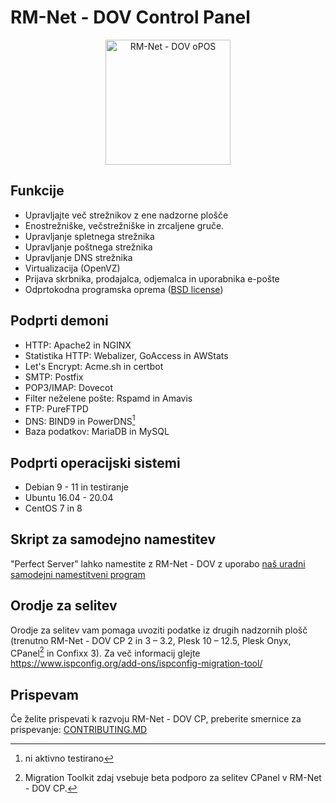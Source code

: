 # RM-Net - DOV Control Panel
<p align="center">
  <img src="https://avatars.githubusercontent.com/u/116940927" alt="RM-Net - DOV oPOS" width="200" height="200">
</p>

## Funkcije
- Upravljajte več strežnikov z ene nadzorne plošče
- Enostrežniške, večstrežniške in zrcaljene gruče.
- Upravljanje spletnega strežnika
- Upravljanje poštnega strežnika
- Upravljanje DNS strežnika
- Virtualizacija (OpenVZ)
- Prijava skrbnika, prodajalca, odjemalca in uporabnika e-pošte
- Odprtokodna programska oprema ([BSD license](LICENSE))

## Podprti demoni
- HTTP: Apache2 in NGINX
- Statistika HTTP: Webalizer, GoAccess in AWStats
- Let's Encrypt: Acme.sh in certbot
- SMTP: Postfix
- POP3/IMAP: Dovecot
- Filter neželene pošte: Rspamd in Amavis
- FTP: PureFTPD
- DNS: BIND9 in PowerDNS[^1]
- Baza podatkov: MariaDB in MySQL

[^1]: ni aktivno testirano

## Podprti operacijski sistemi
- Debian 9 - 11 in testiranje
- Ubuntu 16.04 - 20.04
- CentOS 7 in 8

## Skript za samodejno namestitev
"Perfect Server" lahko namestite z RM-Net - DOV z uporabo [naš uradni samodejni namestitveni program](https://)

## Orodje za selitev
Orodje za selitev vam pomaga uvoziti podatke iz drugih nadzornih plošč (trenutno RM-Net - DOV CP 2 in 3 – 3.2, Plesk 10 – 12.5, Plesk Onyx, CPanel[^2] in Confixx 3). Za več informacij glejte https://www.ispconfig.org/add-ons/ispconfig-migration-tool/
[^2]: Migration Toolkit zdaj vsebuje beta podporo za selitev CPanel v RM-Net - DOV CP.

## Prispevam
Če želite prispevati k razvoju RM-Net - DOV CP, preberite smernice za prispevanje: [CONTRIBUTING.MD](CONTRIBUTING.md)

